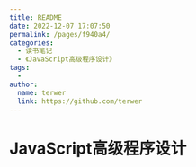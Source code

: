 ```yaml
---
title: README
date: 2022-12-07 17:07:50
permalink: /pages/f940a4/
categories:
  - 读书笔记
  - 《JavaScript高级程序设计》
tags:
  - 
author: 
  name: terwer
  link: https://github.com/terwer
---
```

# JavaScript高级程序设计